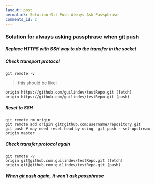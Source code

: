 ```yaml
---
layout: post
permalink: Solution-Git-Push-Always-Ask-Passphrase
comments_id: 2
---
```


### Solution for always asking passphrase when git push

##### Replace HTTPS with SSH way to do the transfer in the socket

##### Check transport protocol

```text
git remote -v
```

> this should be like:

```text
origin https://github.com/guilindev/testRepo.git (fetch)
origin https://github.com/guilindev/testRepo.git (push)
```

##### Reset to SSH

```text
git remote rm origin
git remote add origin git@github.com:username/repository.git
git push # may need reset head by using  git push --set-upstream origin master
```

##### Check transfer protocol again

```text
git remote -v
origin git@github.com:guilindev/testRepo.git (fetch)
origin git@github.com:guilindev/testRepo.git (push)
```

##### When git push again, it won't ask passphrase